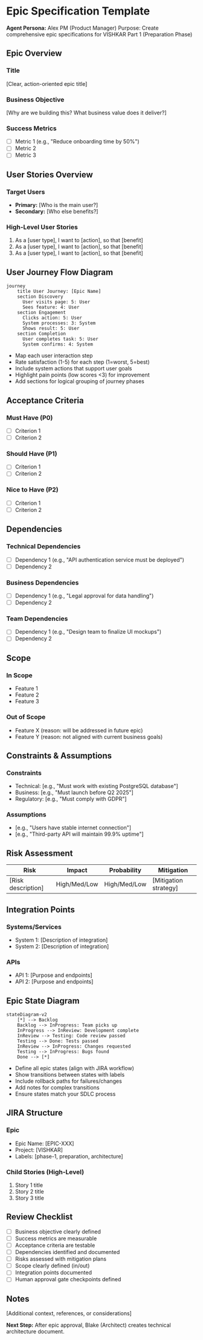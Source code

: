 # Epic Specification Template

**Agent Persona:** Alex PM (Product Manager)
Purpose: Create comprehensive epic specifications for VISHKAR Part 1 (Preparation Phase)

## Epic Overview

### Title
[Clear, action-oriented epic title]

### Business Objective
[Why are we building this? What business value does it deliver?]

### Success Metrics
- [ ] Metric 1 (e.g., "Reduce onboarding time by 50%")
- [ ] Metric 2
- [ ] Metric 3

## User Stories Overview

### Target Users
- **Primary:** [Who is the main user?]
- **Secondary:** [Who else benefits?]

### High-Level User Stories
1. As a [user type], I want to [action], so that [benefit]
2. As a [user type], I want to [action], so that [benefit]
3. As a [user type], I want to [action], so that [benefit]

## User Journey Flow Diagram

```mermaid
journey
    title User Journey: [Epic Name]
    section Discovery
      User visits page: 5: User
      Sees feature: 4: User
    section Engagement
      Clicks action: 5: User
      System processes: 3: System
      Shows result: 5: User
    section Completion
      User completes task: 5: User
      System confirms: 4: System
```

- Map each user interaction step
- Rate satisfaction (1-5) for each step (1=worst, 5=best)
- Include system actions that support user goals
- Highlight pain points (low scores <3) for improvement
- Add sections for logical grouping of journey phases

## Acceptance Criteria

### Must Have (P0)
- [ ] Criterion 1
- [ ] Criterion 2

### Should Have (P1)
- [ ] Criterion 1
- [ ] Criterion 2

### Nice to Have (P2)
- [ ] Criterion 1
- [ ] Criterion 2

## Dependencies

### Technical Dependencies
- [ ] Dependency 1 (e.g., "API authentication service must be deployed")
- [ ] Dependency 2

### Business Dependencies
- [ ] Dependency 1 (e.g., "Legal approval for data handling")
- [ ] Dependency 2

### Team Dependencies
- [ ] Dependency 1 (e.g., "Design team to finalize UI mockups")
- [ ] Dependency 2

## Scope

### In Scope
- Feature 1
- Feature 2
- Feature 3

### Out of Scope
- Feature X (reason: will be addressed in future epic)
- Feature Y (reason: not aligned with current business goals)

## Constraints & Assumptions

### Constraints
- Technical: [e.g., "Must work with existing PostgreSQL database"]
- Business: [e.g., "Must launch before Q2 2025"]
- Regulatory: [e.g., "Must comply with GDPR"]

### Assumptions
- [e.g., "Users have stable internet connection"]
- [e.g., "Third-party API will maintain 99.9% uptime"]

## Risk Assessment

| Risk | Impact | Probability | Mitigation |
|------|--------|-------------|------------|
| [Risk description] | High/Med/Low | High/Med/Low | [Mitigation strategy] |

## Integration Points

### Systems/Services
- System 1: [Description of integration]
- System 2: [Description of integration]

### APIs
- API 1: [Purpose and endpoints]
- API 2: [Purpose and endpoints]

## Epic State Diagram

```mermaid
stateDiagram-v2
    [*] --> Backlog
    Backlog --> InProgress: Team picks up
    InProgress --> InReview: Development complete
    InReview --> Testing: Code review passed
    Testing --> Done: Tests passed
    InReview --> InProgress: Changes requested
    Testing --> InProgress: Bugs found
    Done --> [*]
```

- Define all epic states (align with JIRA workflow)
- Show transitions between states with labels
- Include rollback paths for failures/changes
- Add notes for complex transitions
- Ensure states match your SDLC process

## JIRA Structure

### Epic
- Epic Name: [EPIC-XXX]
- Project: [VISHKAR]
- Labels: [phase-1, preparation, architecture]

### Child Stories (High-Level)
1. Story 1 title
2. Story 2 title
3. Story 3 title

## Review Checklist

- [ ] Business objective clearly defined
- [ ] Success metrics are measurable
- [ ] Acceptance criteria are testable
- [ ] Dependencies identified and documented
- [ ] Risks assessed with mitigation plans
- [ ] Scope clearly defined (in/out)
- [ ] Integration points documented
- [ ] Human approval gate checkpoints defined

## Notes

[Additional context, references, or considerations]

**Next Step:** After epic approval, Blake (Architect) creates technical architecture document.
